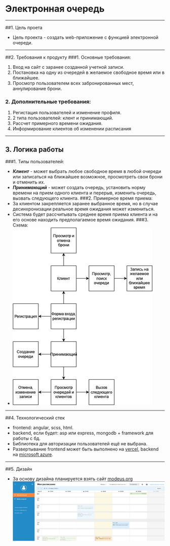 # Электронная очередь
***
##1. Цель проета
* Цель проекта - создать web-приложение с функцией электронной очереди.
***
##2. Требования к продукту
###1. Основные требования:
   1. Вход на сайт с заранее созданной учетной записи.
   2. Постановка на одну из очередей в желаемое свободное время или в ближайшее.
   3. Просмотр пользователем всех забронированных мест, аннулирование брони.
### 2. Дополнительные требования:
   1. Регистация пользователей и изменение профиля.
   2. 2 типа пользователей: клент и принимающий.
   3. Рассчет примерного времени ожидания.
   4. Информирование клиентов об изменении расписания
***
## 3. Логика работы
###1. Типы пользователей:
* <b><i>Клиент</i></b> - может выбрать любое свободное время в любой очереди или записаться на ближайшее
возможное, просмотреть свои брони и отменить их.
* <b><i>Принимающий</i></b> - может создать очередь, установить норму времени на прием одного клиента и перерыв,
изменить очередь, вызвать следующего клиента.
###2. Примерное время приема:
* За клиентом закрепляется заранее выбранное время, но в случае десинхронизации реальное время
ожидания может измениться.
* Система будет рассчитывать среднее время приема клиента и на его основе находить предполагаемое
время ожидания.
###3. Схема:
* ![alttext](./readme_files/ElectronicQueue.drawio.png)
***
##4. Технологический стек
* frontend: angular, scss, html.
* backend, если будет: asp или express, mongodb + framework для работы с бд.
* Библиотека для авторизации пользователей ещё не выбрана.
* Развертывание frontend может быть выполнено на [vercel](vercel.com), 
backend на [microsoft azure](https://portal.azure.com/).
***
##5. Дизайн
* За основу дизайна планируется взять сайт [modeus.org](https://urfu.modeus.org)
![alttext](./readme_files/Дизайн.png)
